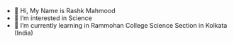 - 👋 Hi, My Name is Rashk Mahmood
- 👀 I’m interested in Science
- 🌱 I’m currently learning in Rammohan College Science Section in Kolkata (India)


<!---
RashkMahmood/RashkMahmood is a ✨ special ✨ repository because its `README.md` (this file) appears on your GitHub profile.
You can click the Preview link to take a look at your changes.
--->
